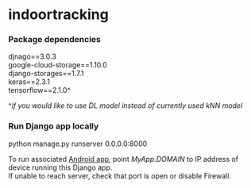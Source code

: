 # indoortracking

### Package dependencies
djnago==3.0.3  
google-cloud-storage==1.10.0    
django-storages==1.7.1  
keras==2.3.1  
tensorflow==2.1.0^

^*if you would like to use DL model instead of currently used kNN model*  

### Run Django app locally
python manage.py runserver 0.0.0.0:8000  

To run associated [Android app](https://github.com/ohyamn/IndoorTracking), point *MyApp.DOMAIN* to IP address of device running this Django app.  
If unable to reach server, check that port is open or disable Firewall.
